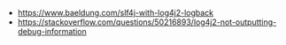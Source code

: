- https://www.baeldung.com/slf4j-with-log4j2-logback
- https://stackoverflow.com/questions/50216893/log4j2-not-outputting-debug-information